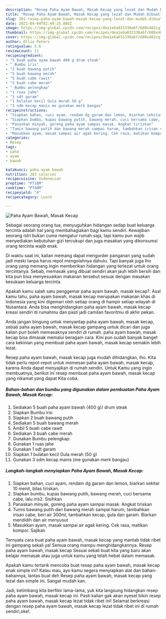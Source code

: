 ```yaml
---
description: "Resep Paha Ayam Bawah, Masak Kecap yang lezat dan Mudah Dibuat"
title: "Resep Paha Ayam Bawah, Masak Kecap yang lezat dan Mudah Dibuat"
slug: 201-resep-paha-ayam-bawah-masak-kecap-yang-lezat-dan-mudah-dibuat
date: 2021-04-04T02:49:25.805Z
image: https://img-global.cpcdn.com/recipes/dea1e6a031330a6f/680x482cq70/paha-ayam-bawah-masak-kecap-foto-resep-utama.jpg
thumbnail: https://img-global.cpcdn.com/recipes/dea1e6a031330a6f/680x482cq70/paha-ayam-bawah-masak-kecap-foto-resep-utama.jpg
cover: https://img-global.cpcdn.com/recipes/dea1e6a031330a6f/680x482cq70/paha-ayam-bawah-masak-kecap-foto-resep-utama.jpg
author: Ollie Peters
ratingvalue: 3.6
reviewcount: 11
recipeingredient:
- "5 buah paha ayam bawah 400 g drum steak"
- " Bumbu iris"
- "2 buah bawang putih"
- "5 buah bawang merah"
- "5 buah cabe rawit"
- "3 buah cabe merah"
- " Bumbu pelengkap"
- "1 ruas jahe"
- "1 sdt garam"
- "1 bulatan kecil Gula merah 50 g"
- "3 sdm kecap manis me gunakan merk bangau"
recipeinstructions:
- "Siapkan bahan, cuci ayam, rendam dg garam dan lemon, biarkan sekitar 10 menit, bilas tiriskan."
- "Siapkan bumbu, kupas bawang putih, bawang merah, cuci bersama cabe, lalu iris2. Sisihkan"
- "Panaskan minyak, goreng paha ayam sampai masak. Angkat tiriskan"
- "Tumis bawang putih dan bawang merah sampai harum, tambahkan irisan cabe, beri air 300ml, tambahkan kecap, gula dan garam. Biarkan mendidih dan air menyusut"
- "Masukkan ayam, masak sampai air agak kering. Cek rasa, matikan kompor. Sajikan"
categories:
- Resep
tags:
- paha
- ayam
- bawah

katakunci: paha ayam bawah 
nutrition: 283 calories
recipecuisine: Indonesian
preptime: "PT16M"
cooktime: "PT40M"
recipeyield: "4"
recipecategory: Lunch

---
```



![Paha Ayam Bawah, Masak Kecap](https://img-global.cpcdn.com/recipes/dea1e6a031330a6f/680x482cq70/paha-ayam-bawah-masak-kecap-foto-resep-utama.jpg)

Sebagai seorang orang tua, menyuguhkan hidangan sedap buat keluarga tercinta adalah hal yang membahagiakan bagi kamu sendiri. Kewajiban seorang istri bukan cuma mengatur rumah saja, tapi kamu pun wajib menyediakan kebutuhan gizi tercukupi dan juga masakan yang dikonsumsi orang tercinta wajib enak.

Di waktu  saat ini, kalian memang dapat mengorder panganan yang sudah jadi meski tanpa harus repot mengolahnya dahulu. Tapi banyak juga lho orang yang memang ingin memberikan hidangan yang terlezat untuk orang tercintanya. Sebab, memasak yang dibuat sendiri akan jauh lebih bersih dan kita pun bisa menyesuaikan makanan tersebut sesuai dengan masakan kesukaan keluarga tercinta. 



Apakah kamu salah satu penggemar paha ayam bawah, masak kecap?. Asal kamu tahu, paha ayam bawah, masak kecap merupakan makanan khas di Indonesia yang kini digemari oleh setiap orang di hampir setiap wilayah di Nusantara. Anda bisa menghidangkan paha ayam bawah, masak kecap kreasi sendiri di rumahmu dan pasti jadi camilan favoritmu di akhir pekan.

Anda jangan bingung untuk menyantap paha ayam bawah, masak kecap, sebab paha ayam bawah, masak kecap gampang untuk dicari dan juga kalian pun boleh memasaknya sendiri di rumah. paha ayam bawah, masak kecap bisa dimasak memalui beragam cara. Kini pun sudah banyak banget cara kekinian yang membuat paha ayam bawah, masak kecap semakin lebih lezat.

Resep paha ayam bawah, masak kecap juga mudah dihidangkan, lho. Kita tidak perlu repot-repot untuk memesan paha ayam bawah, masak kecap, karena Anda dapat menyajikan di rumah sendiri. Untuk Kamu yang ingin membuatnya, berikut ini resep membuat paha ayam bawah, masak kecap yang nikamat yang dapat Kita coba.

<!--inarticleads1-->

##### Bahan-bahan dan bumbu yang digunakan dalam pembuatan Paha Ayam Bawah, Masak Kecap:

1. Sediakan 5 buah paha ayam bawah (400 g)/ drum steak
1. Siapkan  Bumbu iris:
1. Siapkan 2 buah bawang putih
1. Sediakan 5 buah bawang merah
1. Ambil 5 buah cabe rawit
1. Sediakan 3 buah cabe merah
1. Gunakan  Bumbu pelengkap:
1. Gunakan 1 ruas jahe
1. Gunakan 1 sdt garam
1. Siapkan 1 bulatan kecil Gula merah (50 g)
1. Gunakan 3 sdm kecap manis (me gunakan merk bangau)




<!--inarticleads2-->

##### Langkah-langkah menyiapkan Paha Ayam Bawah, Masak Kecap:

1. Siapkan bahan, cuci ayam, rendam dg garam dan lemon, biarkan sekitar 10 menit, bilas tiriskan.
1. Siapkan bumbu, kupas bawang putih, bawang merah, cuci bersama cabe, lalu iris2. Sisihkan
1. Panaskan minyak, goreng paha ayam sampai masak. Angkat tiriskan
1. Tumis bawang putih dan bawang merah sampai harum, tambahkan irisan cabe, beri air 300ml, tambahkan kecap, gula dan garam. Biarkan mendidih dan air menyusut
1. Masukkan ayam, masak sampai air agak kering. Cek rasa, matikan kompor. Sajikan




Ternyata cara buat paha ayam bawah, masak kecap yang mantab tidak ribet ini gampang sekali ya! Semua orang mampu menghidangkannya. Resep paha ayam bawah, masak kecap Sesuai sekali buat kita yang baru akan belajar memasak atau juga untuk kamu yang telah hebat dalam memasak.

Apakah kamu tertarik mencoba buat resep paha ayam bawah, masak kecap enak simple ini? Kalau mau, ayo kamu segera menyiapkan alat dan bahan-bahannya, lantas buat deh Resep paha ayam bawah, masak kecap yang lezat dan simple ini. Sangat mudah kan. 

Jadi, ketimbang kita berfikir lama-lama, yuk kita langsung hidangkan resep paha ayam bawah, masak kecap ini. Pasti kalian gak akan nyesel bikin resep paha ayam bawah, masak kecap lezat tidak ribet ini! Selamat berkreasi dengan resep paha ayam bawah, masak kecap lezat tidak ribet ini di rumah sendiri,oke!.

